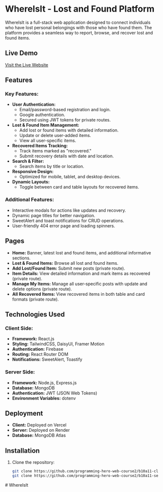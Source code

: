 # WhereIsIt - Lost and Found Platform

WhereIsIt is a full-stack web application designed to connect individuals who have lost personal belongings with those who have found them. The platform provides a seamless way to report, browse, and recover lost and found items.

## Live Demo
[Visit the Live Website](https://where-is-it-jet.vercel.app/)

## Features

### Key Features:
- **User Authentication:** 
  - Email/password-based registration and login.
  - Google authentication.
  - Secured using JWT tokens for private routes.
- **Lost & Found Item Management:** 
  - Add lost or found items with detailed information.
  - Update or delete user-added items.
  - View all user-specific items.
- **Recovered Items Tracking:**
  - Track items marked as "recovered."
  - Submit recovery details with date and location.
- **Search & Filter:** 
  - Search items by title or location.
- **Responsive Design:** 
  - Optimized for mobile, tablet, and desktop devices.
- **Dynamic Layouts:** 
  - Toggle between card and table layouts for recovered items.

### Additional Features:
- Interactive modals for actions like updates and recovery.
- Dynamic page titles for better navigation.
- SweetAlert and toast notifications for CRUD operations.
- User-friendly 404 error page and loading spinners.

## Pages

- **Home:** Banner, latest lost and found items, and additional informative sections.
- **Lost & Found Items:** Browse all lost and found items.
- **Add Lost/Found Item:** Submit new posts (private route).
- **Item Details:** View detailed information and mark items as recovered (private route).
- **Manage My Items:** Manage all user-specific posts with update and delete options (private route).
- **All Recovered Items:** View recovered items in both table and card formats (private route).

## Technologies Used

### Client Side:
- **Framework:** React.js
- **Styling:** TailwindCSS, DaisyUI, Framer Motion
- **Authentication:** Firebase
- **Routing:** React Router DOM
- **Notifications:** SweetAlert, Toastify

### Server Side:
- **Framework:** Node.js, Express.js
- **Database:** MongoDB
- **Authentication:** JWT (JSON Web Tokens)
- **Environment Variables:** dotenv

## Deployment
- **Client:** Deployed on Vercel
- **Server:** Deployed on Render
- **Database:** MongoDB Atlas

## Installation

1. Clone the repository:
   ```bash
   git clone https://github.com/programming-hero-web-course2/b10a11-client-side-Muntajima.git
   git clone https://github.com/programming-hero-web-course2/b10a11-server-side-Muntajima.git
#   W h e r e I s I t 
 
 
